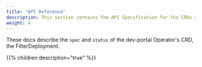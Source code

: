 ```yaml
---
title: "API Reference"
description: This section contains the API Specification for the CRDs used by the dev-portal Kubernetes Operator. The operator is used to publish Developer Portals and API Docs.
weight: 4
---
```


These docs describe the `spec` and `status` of the dev-portal Operator's CRD, the FilterDeployment.

{{% children description="true" %}}

